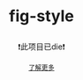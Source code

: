 <h1>
  <P align=center>
    fig-style
  </p>
</h1>

<P align=center>
  ❗此项目已die❗
</p>

<P align=center>
  <a href="./README.obsolete.md"><small>了解更多</small></a>
</p>
